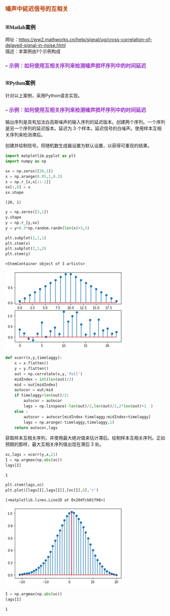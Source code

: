 # **<font size=4 color=#BB3D00 face=微软雅黑>噪声中延迟信号的互相关</font>**

## **<font size=3  face=微软雅黑>※Matlab案例</font>** 

网址：https://ww2.mathworks.cn/help/signal/ug/cross-correlation-of-delayed-signal-in-noise.html     
描述：本案例由1个示例构成
### - <font color=DarkOrChid size=3>示例：如何使用互相关序列来检测噪声损坏序列中的时间延迟</font>

## **<font size=3 face=微软雅黑>※Python案例</font>**

针对以上案例，采用Python语言实现。

### - <font color=DarkOrChid size=3>示例：如何使用互相关序列来检测噪声损坏序列中的时间延迟</font>

输出序列是具有加法白高斯噪声的输入序列的延迟版本。创建两个序列。一个序列是另一个序列的延迟版本。延迟为 3 个样本。延迟信号的白噪声。使用样本互相关序列来检测滞后。

创建并绘制信号。将随机数生成器设置为默认设置，以获得可重现的结果。


```python
import matplotlib.pyplot as plt
import numpy as np
```


```python
xx = np.zeros([20,1])
x = np.arange(0.05,1,0.1)
x = np.r_[x,x[::-1]]
xx[:,0] = x
xx.shape
```




    (20, 1)




```python
y = np.zeros([3,1])
y.shape
y = np.r_[y,xx]
y = y+0.3*np.random.randn(len(x)+3,1)
```


```python
plt.subplot(2,1,1)
plt.stem(x)
plt.subplot(2,1,2)
plt.stem(y)
```




    <StemContainer object of 3 artists>




    
![png](%E5%99%AA%E5%A3%B0%E4%B8%AD%E5%BB%B6%E8%BF%9F%E4%BF%A1%E5%8F%B7%E7%9A%84%E4%BA%92%E7%9B%B8%E5%85%B3_files/%E5%99%AA%E5%A3%B0%E4%B8%AD%E5%BB%B6%E8%BF%9F%E4%BF%A1%E5%8F%B7%E7%9A%84%E4%BA%92%E7%9B%B8%E5%85%B3_11_1.png)
    



```python
def xcorr(x,y,timelaggy):
    x = x.flatten()
    y = y.flatten()
    out = np.correlate(x,y,'full')
    midIndex = int(len(out)/2)
    mid = out[midIndex]
    autocor = out/mid
    if timelaggy>len(out)/2:
        autocor = autocor
        lags = np.linspace(-len(out)/2,len(out)/2,2*len(out)+1  )
    else :
        autocor = autocor[midIndex-timelaggy:midIndex+timelaggy]
        lags = np.arange(-timelaggy,timelaggy,1)
    return autocor,lags
```

获取样本互相关序列，并使用最大绝对值来估计滞后。绘制样本互相关序列。正如预期的那样，最大互相关序列值出现在滞后 3 处。


```python
xc,lags = xcorr(y,x,21)
I = np.argmax(np.abs(xc))
lags[I]
```




    1




```python
plt.stem(lags,xc)
plt.plot([lags[I],lags[I]],[xc[I],0],'r')
```




    [<matplotlib.lines.Line2D at 0x20dfcb01f98>]




    
![png](%E5%99%AA%E5%A3%B0%E4%B8%AD%E5%BB%B6%E8%BF%9F%E4%BF%A1%E5%8F%B7%E7%9A%84%E4%BA%92%E7%9B%B8%E5%85%B3_files/%E5%99%AA%E5%A3%B0%E4%B8%AD%E5%BB%B6%E8%BF%9F%E4%BF%A1%E5%8F%B7%E7%9A%84%E4%BA%92%E7%9B%B8%E5%85%B3_15_1.png)
    



```python
I = np.argmax(np.abs(xc))
lags[I]
```




    1


